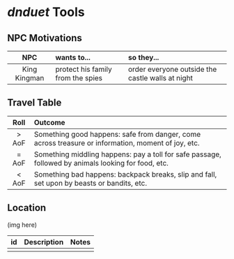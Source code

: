 # _dnduet_ Tools

## NPC Motivations

| NPC | wants to... | so they... |
|:---:|:--- |:--- |
| King Kingman | protect his family from the spies | order everyone outside the castle walls at night |

## Travel Table

| Roll | Outcome |
|:---:|:--- |
| &gt; AoF | Something good happens: safe from danger, come across treasure or information, moment of joy, etc. |
| = AoF | Something middling happens: pay a toll for safe passage, followed by animals looking for food, etc.  |
| &lt; AoF | Something bad happens: backpack breaks, slip and fall, set upon by beasts or bandits, etc. |

## Location

(img here)

| id | Description | Notes |
|:---:|:--- |:--- |
|  |  |  |
